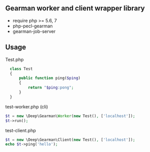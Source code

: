 ## Gearman worker and client wrapper library

* require php >= 5.6, 7
* php-pecl-gearman
* gearman-job-server

## Usage

Test.php
```php
  class Test
  {
      public function ping($ping)
      {
          return "$ping:pong";
      }
  }
```

test-worker.php (cli)
```php
$t = new \Deep\Gearman\Worker(new Test(), ['localhost']);
$t->run();
```

test-client.php
```php
$t = new \Deep\Gearman\Client(new Test(), ['localhost']);
echo $t->ping('hello');
```
